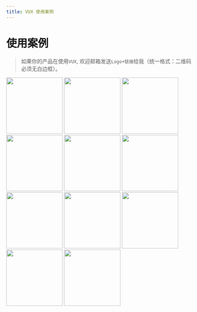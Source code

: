 ```yaml
---
title: VUX 使用案例
---
```


# 使用案例

> 如果你的产品在使用`VUX`, 欢迎邮箱发送`Logo+链接`给我（统一格式：二维码必须无白边框）。

<img src="https://static.vux.li/showcase/ssy.png" width="150">
<img src="https://static.vux.li/showcase/jkda51.png?v2" width="150">
<img src="https://static.vux.li/showcase/voez.png?v2" width="150">
<img src="https://static.vux.li/showcase/xmb.png?v2" width="150">
<img src="https://static.vux.li/showcase/jkny.png" width="150">
<img src="https://static.vux.li/showcase/linkup.jpg" width="150">
<img src="https://static.vux.li/showcase/xingshifu.png" width="150">
<img src="https://static.vux.li/showcase/dsxqian.jpg" width="150">
<img src="https://static.vux.li/showcase/ljwk.jpg" width="150">
<img src="https://static.vux.li/showcase/bianjibang.jpg" width="150">
<img src="https://static.vux.li/showcase/timemgt.jpg" width="150">
